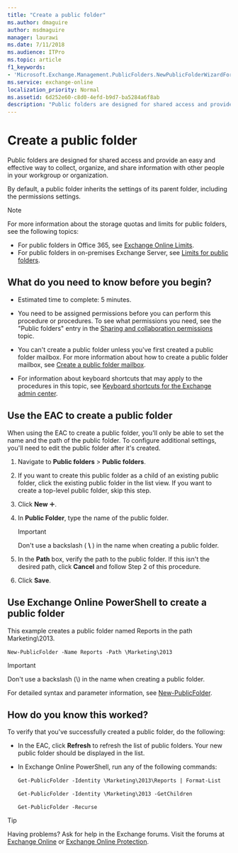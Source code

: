 ```yaml
---
title: "Create a public folder"
ms.author: dmaguire
author: msdmaguire
manager: laurawi
ms.date: 7/11/2018
ms.audience: ITPro
ms.topic: article
f1_keywords:
- 'Microsoft.Exchange.Management.PublicFolders.NewPublicFolderWizardForm.NewPublicFolderWizardPage'
ms.service: exchange-online
localization_priority: Normal
ms.assetid: 6d252e60-c8d0-4efd-b9d7-ba5284a6f8ab
description: "Public folders are designed for shared access and provide an easy and effective way to collect, organize, and share information with other people in your workgroup or organization."
---
```


# Create a public folder

Public folders are designed for shared access and provide an easy and effective way to collect, organize, and share information with other people in your workgroup or organization. 
  
By default, a public folder inherits the settings of its parent folder, including the permissions settings.
  
> [!NOTE]
>  For more information about the storage quotas and limits for public folders, see the following topics: 
>  - For public folders in Office 365, see [Exchange Online Limits](https://go.microsoft.com/fwlink/p/?LinkID=391188). 
>  - For public folders in on-premises Exchange Server, see [Limits for public folders](https://docs.microsoft.com/Exchange/collaboration/public-folders/limits). 
  
## What do you need to know before you begin?

- Estimated time to complete: 5 minutes.
    
- You need to be assigned permissions before you can perform this procedure or procedures. To see what permissions you need, see the "Public folders" entry in the [Sharing and collaboration permissions](https://technet.microsoft.com/library/b7fa4b7c-1266-45bd-a14b-f66be0459cc5.aspx) topic. 
    
- You can't create a public folder unless you've first created a public folder mailbox. For more information about how to create a public folder mailbox, see [Create a public folder mailbox](create-public-folder-mailbox.md).    
- For information about keyboard shortcuts that may apply to the procedures in this topic, see [Keyboard shortcuts for the Exchange admin center](../../accessibility/keyboard-shortcuts-in-admin-center.md).
    
## Use the EAC to create a public folder
<a name="BKMK_EAC"> </a>

When using the EAC to create a public folder, you'll only be able to set the name and the path of the public folder. To configure additional settings, you'll need to edit the public folder after it's created.
  
1. Navigate to **Public folders** \> **Public folders**. 
    
2. If you want to create this public folder as a child of an existing public folder, click the existing public folder in the list view. If you want to create a top-level public folder, skip this step.
    
3. Click **New** ![Add Icon](../../media/ITPro_EAC_AddIcon.gif).
    
4. In **Public Folder**, type the name of the public folder. 
    
    > [!IMPORTANT]
    > Don't use a backslash ( **\\** ) in the name when creating a public folder. 
  
5. In the **Path** box, verify the path to the public folder. If this isn't the desired path, click **Cancel** and follow Step 2 of this procedure. 
    
6. Click **Save**.
    
## Use Exchange Online PowerShell to create a public folder
<a name="BKMK_Shell"> </a>

This example creates a public folder named Reports in the path Marketing\2013.
  
```
New-PublicFolder -Name Reports -Path \Marketing\2013
```

> [!IMPORTANT]
> Don't use a backslash (\\) in the name when creating a public folder. 
  
For detailed syntax and parameter information, see [New-PublicFolder](https://technet.microsoft.com/library/18b837bf-9ef7-4edf-8728-7f6bd346e75d.aspx).
  
## How do you know this worked?

To verify that you've successfully created a public folder, do the following:
  
- In the EAC, click **Refresh** to refresh the list of public folders. Your new public folder should be displayed in the list. 
    
- In Exchange Online PowerShell, run any of the following commands:
    
  ```
  Get-PublicFolder -Identity \Marketing\2013\Reports | Format-List
  ```

  ```
  Get-PublicFolder -Identity \Marketing\2013 -GetChildren
  ```

  ```
  Get-PublicFolder -Recurse
  ```

> [!TIP]
> Having problems? Ask for help in the Exchange forums. Visit the forums at [Exchange Online](https://go.microsoft.com/fwlink/p/?linkId=267542) or [Exchange Online Protection](https://go.microsoft.com/fwlink/p/?linkId=285351). 
  

